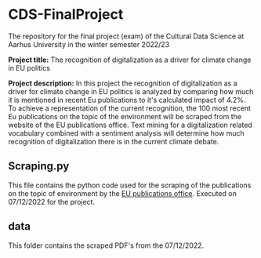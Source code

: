 # CDS-FinalProject
The repository for the final project (exam) of the Cultural Data Science at Aarhus University in the winter semester 2022/23

**Project title:** The recognition of digitalization as a driver for climate change in EU politics

**Project description:** In this project the recognition of digitalization as a driver for climate change in EU politics is analyzed by comparing how much it is mentioned in recent Eu publications to it's calculated impact of 4.2%. To achieve a representation of the current recognition, the 100 most recent Eu publications on the topic of the environment will be scraped from the website of the EU publications office. Text mining for a digitalization related vocabulary combined with a sentiment analysis will determine how much recognition of digitalization there is in the current climate debate.

## Scraping.py
This file contains the python code used for the scraping of the publications on the topic of environment by the [EU publications office](https://op.europa.eu/en/home).
Executed on 07/12/2022 for the project.

## data
This folder contains the scraped PDF's from the 07/12/2022.

